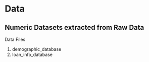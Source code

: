 # Data 
## Numeric Datasets extracted from Raw Data 
Data Files
1. demographic_database
2. loan_info_database
